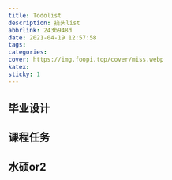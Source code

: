 ```yaml
---
title: Todolist
description: 挠头list
abbrlink: 243b948d
date: 2021-04-19 12:57:58
tags:
categories:
cover: https://img.foopi.top/cover/miss.webp
katex:
sticky: 1
---
```


## 毕业设计

## 课程任务

## 水硕or2


